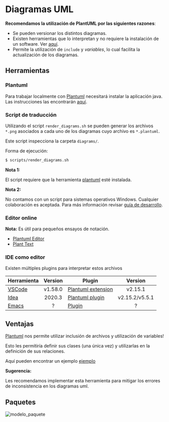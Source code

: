 # Diagramas UML

**Recomendamos la utilización de PlantUML por las siguientes razones**:

- Se pueden versionar los distintos diagramas.
- Existen herramientas que lo interpretan y no requiere la instalación de un software. Ver [aquí](#editor-online).
- Permite la utilización de `include` y *variables*, lo cual facilita la actualización de los diagramas.

## Herramientas

### Plantuml

Para trabajar localmente con [Plantuml](https://plantuml.com/) necesitará instalar la aplicación java. Las instrucciones las encontrarán [aquí](https://plantuml.com/starting).

### Script de traducción

Utilizando el script `render_diagrams.sh` se pueden generar los archivos `*.png` asociados a cada uno de los diagramas cuyo archivo es `*.plantuml`.

Este script inspecciona la carpeta `diagrams/`.

Forma de ejecución:

```bash
$ scripts/render_diagrams.sh 
```

**Nota 1:** 

El script requiere que la herramienta [plantuml](#plantuml) esté instalada.

**Nota 2:**

No contamos con un script para sistemas operativos Windows. Cualquier colaboración es aceptada. Para más información revisar [guía de desarrollo](../docs/Desarrollo.md).

### Editor online

**Nota:**
Es útil para pequeños ensayos de notación. 

- [Plantuml Editor](https://plantuml-editor.kkeisuke.com/)
- [Plant Text](https://www.planttext.com/)

### IDE como editor

Existen múltiples plugins para interpretar estos archivos


| Herramienta               | Version | Plugin                                   | Version        |
|---------------------------|:-------:|------------------------------------------|:--------------:|
| [VSCode][external_vscode] | v1.58.0 | [Plantuml extension][external_pplantuml] | v2.15.1        |
| [Idea][external_idea]     | 2020.3  | [Plantuml plugin][external_iplantuml]    | v2.15.2/v5.5.1 |
| [Emacs][external_emacs]   | ?       | [Plugin][external_emacs_plugin]          | ?              |

## Ventajas

[Plantuml](https://plantuml.com/) nos permite utilizar inclusión de archivos y utilización de variables!
        
Esto les permitiría definir sus clases (una única vez) y utilizarlas en la definición de sus relaciones. 

Aquí pueden encontrar un ejemplo [ejemplo](../diagrams/)

**Sugerencia:**

Les recomendamos implementar esta herramienta para mitigar los errores de inconsistencia en los diagramas uml.

## Paquetes

![modelo_paquete](../diagrams/packages/paquete_modelo_dependencias.png)

[external_vscode]: https://code.visualstudio.com/Download
[external_idea]: https://www.jetbrains.com/idea/
[external_emacs]: https://www.gnu.org/software/emacs/
[external_iplantuml]: https://plugins.jetbrains.com/plugin/7017-plantuml-integration
[external_pplantuml]: https://marketplace.visualstudio.com/items?itemName=jebbs.plantuml
[external_emacs_plugin]: https://plantuml.com/emacs
